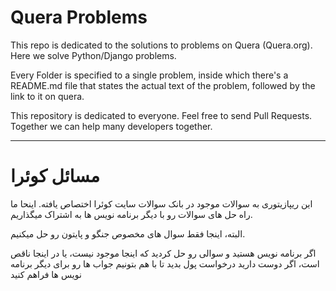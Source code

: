 # Quera Problems

This repo is dedicated to the solutions to problems on Quera (Quera.org). Here we solve Python/Django problems.

Every Folder is specified to a single problem, inside which there's a README.md file that states the actual text of the problem, followed by the link to it on quera.

This repository is dedicated to everyone. Feel free to send Pull Requests. Together we can help many developers together.

---

# مسائل کوئرا

این ریپازیتوری به سوالات موجود در بانک سوالات سایت کوئرا اختصاص یافته. اینحا ما راه حل های سوالات رو با دیگر برنامه نویس ها به اشتراک میگذاریم.

البته، اینجا فقط سوال های مخصوص جنگو و پایتون رو حل میکنیم.

اگر برنامه نویس هستید و سوالی رو حل کردید که اینجا موجود نیست، یا در اینجا ناقص است، اگر دوست دارید درخواست پول بدید تا با هم بتونیم جواب ها رو برای دیگر برنامه نویس ها فراهم کنید
